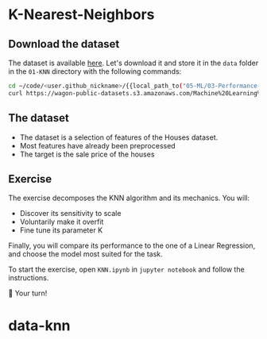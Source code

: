 # K-Nearest-Neighbors

## Download the dataset

The dataset is available [here](https://wagon-public-datasets.s3.amazonaws.com/Machine%20Learning%20Datasets/ML_Houses_clean.csv). Let's download it and store it in the `data` folder in the `01-KNN` directory with the following commands:

``` bash
cd ~/code/<user.github_nickname>/{{local_path_to("05-ML/03-Performance-metrics/01-KNN")}}
curl https://wagon-public-datasets.s3.amazonaws.com/Machine%20Learning%20Datasets/ML_Houses_clean.csv > data/houses_clean.csv
```

## The dataset

- The dataset is a selection of features of the Houses dataset.
- Most features have already been preprocessed
- The target is the sale price of the houses

## Exercise

The exercise decomposes the KNN algorithm and its mechanics. You will:

- Discover its sensitivity to scale
- Voluntarily make it overfit
- Fine tune its parameter K

Finally, you will compare its performance to the one of a Linear Regression, and choose the model most suited for the task.

To start the exercise, open `KNN.ipynb` in `jupyter notebook` and follow the instructions.

🚀 Your turn!
# data-knn
